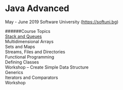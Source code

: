 # Java Advanced

May - June 2019 Software University (https://softuni.bg)

######Course Topics<br/>
    [Stack and Queues](https://github.com/Deianov/Java-Advanced/tree/master/src/A_StackAndQueue/)<br/>
	Multidimensional Arrays<br/>
	Sets and Maps<br/>
	Streams, Files and Directories<br/>
	Functional Programming<br/>
	Defining Classes<br/>
	Workshop – Create Simple Data Structure<br/>
	Generics<br/>
	Iterators and Comparators<br/>
	Workshop
